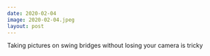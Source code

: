 ```yaml
---
date: 2020-02-04
image: 2020-02-04.jpeg
layout: post
---
```


Taking pictures on swing bridges without losing your camera is tricky
